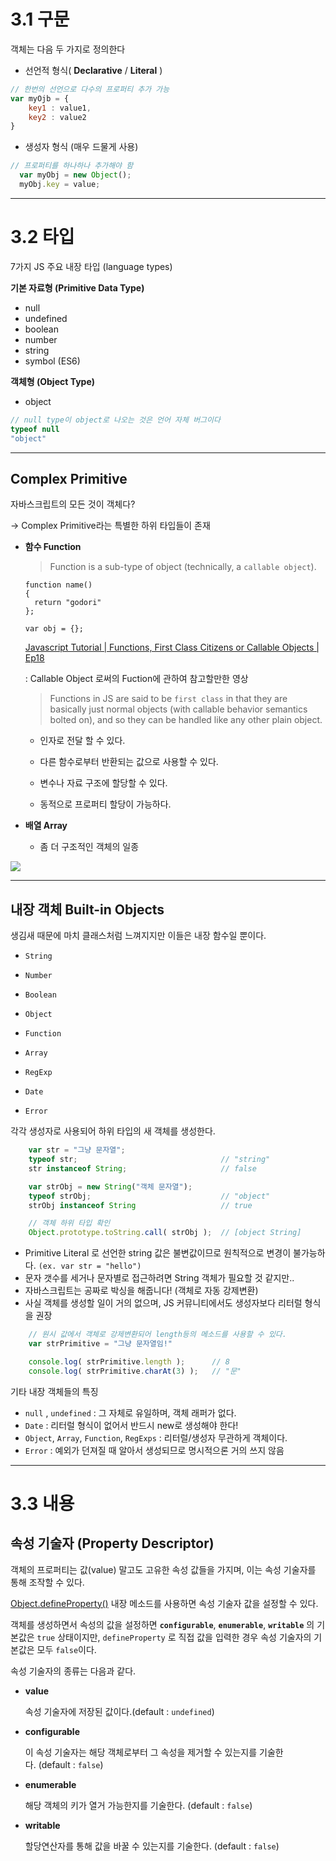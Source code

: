 
# 3.1 구문

객체는 다음 두 가지로 정의한다

- 선언적 형식( **Declarative** / **Literal** )
```javascript
// 한번의 선언으로 다수의 프로퍼티 추가 가능
var myOjb = {
    key1 : value1,
    key2 : value2
}
```
- 생성자 형식 (매우 드물게 사용)
```javascript
// 프로퍼티를 하나하나 추가해야 함
  var myObj = new Object();
  myObj.key = value;
```
---

# 3.2 타입

7가지 JS 주요 내장 타입 (language types)

**기본 자료형 (Primitive Data Type)**

- null
- undefined
- boolean
- number
- string
- symbol (ES6)

**객체형 (Object Type)**

- object
```javascript
// null type이 object로 나오는 것은 언어 자체 버그이다
typeof null
"object"
```
---

## **Complex Primitive**

자바스크립트의 모든 것이 객체다?

→   Complex Primitive라는 특별한 하위 타입들이 존재

- **함수 Function**

  > Function is a sub-type of object (technically, a `callable object`).

      function name()
      {
      	return "godori"
      };

      var obj = {};

  [Javascript Tutorial | Functions, First Class Citizens or Callable Objects | Ep18](https://www.youtube.com/watch?v=rf7zr3rGBGU)

  : Callable Object 로써의 Fuction에 관하여 참고할만한 영상

  > Functions in JS are said to be `first class` in that they are basically just normal objects (with callable behavior semantics bolted on), and so they can be handled like any other plain object.

  - 인자로 전달 할 수 있다.

  - 다른 함수로부터 반환되는 값으로 사용할 수 있다.

  - 변수나 자료 구조에 할당할 수 있다.

  - 동적으로 프로퍼티 할당이 가능하다.

- **배열 Array**

  -  좀 더 구조적인 객체의 일종

![](https://yuml.me/b2af19c6.png)

---

## **내장 객체 Built-in Objects**

생김새 때문에 마치 클래스처럼 느껴지지만 이들은 내장 함수일 뿐이다.

- `String`
- `Number`
- `Boolean`

- `Object`
- `Function`
- `Array`
- `RegExp`

- `Date`

- `Error`

각각 생성자로 사용되어 하위 타입의 새 객체를 생성한다.
```javascript
    var str = "그냥 문자열";
    typeof str;                                // "string"
    str instanceof String;                     // false

    var strObj = new String("객체 문자열");
    typeof strObj;                             // "object"
    strObj instanceof String                   // true

    // 객체 하위 타입 확인
    Object.prototype.toString.call( strObj );  // [object String]
```

- Primitive Literal 로 선언한 string 값은 불변값이므로 원칙적으로 변경이 불가능하다. `(ex. var str = "hello")`
- 문자 갯수를 세거나 문자별로 접근하려면 String 객체가 필요할 것 같지만..
- 자바스크립트는 공짜로 박싱을 해줍니다! (객체로 자동 강제변환)
- 사실 객체를 생성할 일이 거의 없으며, JS 커뮤니티에서도 생성자보다 리터럴 형식을 권장

```javascript
    // 원시 값에서 객체로 강제변환되어 length등의 메소드를 사용할 수 있다.
    var strPrimitive = "그냥 문자열임!"

    console.log( strPrimitive.length );      // 8
    console.log( strPrimitive.charAt(3) );   // "문"
```

기타 내장 객체들의 특징

- `null` ,  `undefined` : 그 자체로 유일하며, 객체 래퍼가 없다.
- `Date` : 리터럴 형식이 없어서 반드시 new로 생성해야 한다!
- `Object`, `Array`,  `Function`, `RegExps` : 리터럴/생성자 무관하게 객체이다.
- `Error` : 예외가 던져질 때 알아서 생성되므로 명시적으론 거의 쓰지 않음

---

# 3.3 내용

## 속성 기술자 (Property Descriptor)

객체의 프로퍼티는 값(value) 말고도 고유한 속성 값들을 가지며, 이는 속성 기술자를 통해 조작할 수 있다.

[Object.defineProperty()](https://developer.mozilla.org/ko/docs/Web/JavaScript/Reference/Global_Objects/Object/defineProperty) 내장 메소드를 사용하면 속성 기술자 값을 설정할 수 있다.

객체를 생성하면서 속성의 값을 설정하면 **`configurable`**, **`enumerable`**, **`writable`** 의 기본값은 `true` 상태이지만, `defineProperty` 로 직접 값을 입력한 경우 속성 기술자의 기본값은 모두 `false`이다.

속성 기술자의 종류는 다음과 같다.

- **value**

  속성 기술자에 저장된 값이다.(default : `undefined`)

- **configurable**

  이 속성 기술자는 해당 객체로부터 그 속성을 제거할 수 있는지를 기술한다. (default : `false`)

- **enumerable**

  해당 객체의 키가 열거 가능한지를 기술한다. (default : `false`)

- **writable**

  할당연산자를 통해 값을 바꿀 수 있는지를 기술한다. (default : `false`)
